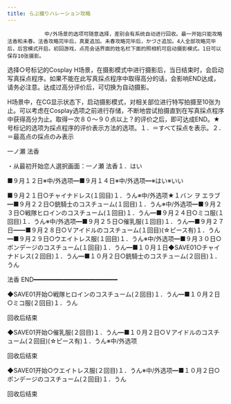 ```yaml
---
title: らぶ撮りハレーション攻略
---
```


                中/外场景的选项可随意选择，差别会有系统自动进行回收。最一开始只能攻略法香和未春。法香攻略完毕后，真夏追加。未春攻略完毕后，かづさ追加。4人全部攻略完毕后，后宫模式开启。初回游戏，点亮会话界面的姓名栏下面的照相机可启动摄影模式。1日可以保存10张摄影。

选择○号标记的Cosplay H场景，在摄影模式中进行摄影后，当日结束时，会启动写真採点程序。如果不能在此写真採点程序中取得高分的话，会影响END达成，请务必注意。达成过高分评价后，可切换为自动摄影。

H场景中，在CG显示状态下，启动摄影模式，对相关部位进行特写拍摄至10张为止。可以考虑在Cosplay选项之前进行存储，不断地尝试拍摄直到在写真採点程序中获得高分为止。取得一次８０～９０点以上？的评价之后，即可达成END。★号标记的选项为採点程序的评价表示方法的选项。１．＝すべて採点を表示。２．＝最高点の採点のみ表示

一ノ瀬 法香

・从最初开始恋人選択画面：一ノ瀬 法香１．はい

■９月１２日※中/外选项━■９月１４日※中/外选项━※はい※いい

■９月２１日○チャイナドレス(１回目)１．うん※中/外选项★１バン ヲ エラブ━■９月２２日○銃騎士のコスチューム(１回目)１．うん※中/外选项━■９月２３日○戦隊ヒロインのコスチューム(１回目)１．うん━■９月２４日○ミコ服(１回目)１．うん※中/外选项━■９月２５日○催乳服(１回目)１．うん━■９月２７日━━■９月２８日○Ｖアイドルのコスチューム(１回目)(☆ピース有)１．うん━■９月２９日○ウエイトレス服(１回目)１．うん※中/外选项━■９月３０日○ボンデージのコスチューム(１回目)１．うん━■１０月１日◆SAVE01○チャイナドレス(２回目)１．うん━■１０月２日○銃騎士のコスチューム(２回目)１．うん

法香 END━━━━━━━━━━━━━━━━━━━━━━━

◆SAVE01开始○戦隊ヒロインのコスチューム(２回目)１．うん━■１０月２日○ミコ服(２回目)１．うん

回收后结束

◆SAVE01开始○催乳服(２回目)１．うん━■１０月２日○Ｖアイドルのコスチューム(２回目)(☆ピース有)１．うん※中/外选项

回收后结束

◆SAVE01开始○ウエイトレス服(２回目)１．うん※中/外选项━■１０月２日○ボンデージのコスチューム(２回目)１．うん

回收后结束


              
